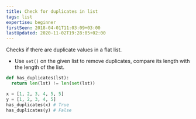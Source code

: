 ```yaml
---
title: Check for duplicates in list
tags: list
expertise: beginner
firstSeen: 2018-04-01T11:03:09+03:00
lastUpdated: 2020-11-02T19:28:05+02:00
---
```


Checks if there are duplicate values in a flat list.

- Use `set()` on the given list to remove duplicates, compare its length with the length of the list.

```py
def has_duplicates(lst):
  return len(lst) != len(set(lst))
```

```py
x = [1, 2, 3, 4, 5, 5]
y = [1, 2, 3, 4, 5]
has_duplicates(x) # True
has_duplicates(y) # False
```
